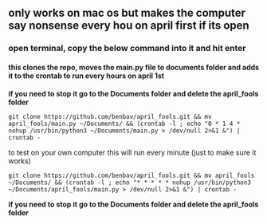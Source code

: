 ## only works on mac os but makes the computer say nonsense every hou on april first if its open

### open terminal, copy the below command into it and hit enter

#### this clones the repo, moves the main.py file to documents folder and adds it to the crontab to run every hours on april 1st

**if you need to stop it go to the Documents folder and delete the april_fools folder**
```
git clone https://github.com/benbav/april_fools.git && mv april_fools/main.py ~/Documents/ && (crontab -l ; echo "0 * 1 4 * nohup /usr/bin/python3 ~/Documents/main.py > /dev/null 2>&1 &") | crontab -

```

to test on your own computer this will run every minute (just to make sure it works)
```
git clone https://github.com/benbav/april_fools.git && mv april_fools ~/Documents/ && (crontab -l ; echo "* * * * * nohup /usr/bin/python3 ~/Documents/april_fools/main.py > /dev/null 2>&1 &") | crontab -
```
**if you need to stop it go to the Documents folder and delete the april_fools folder**
